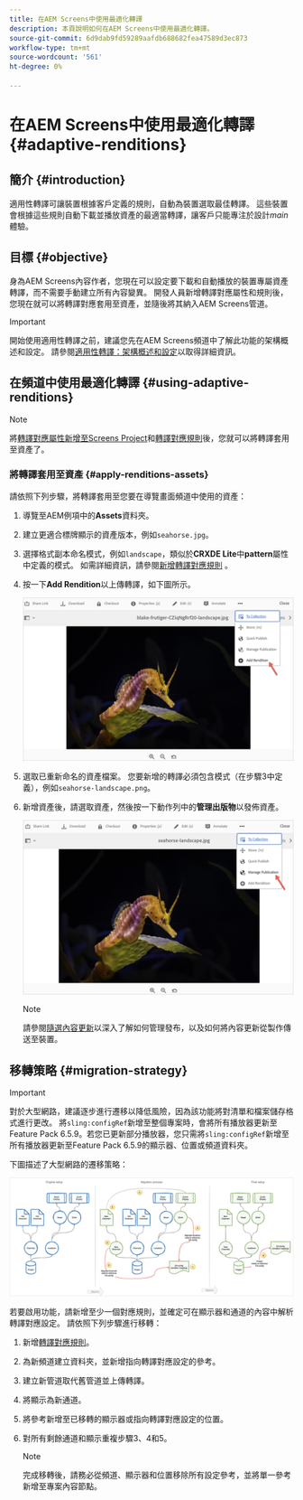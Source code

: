 ```yaml
---
title: 在AEM Screens中使用最適化轉譯
description: 本頁說明如何在AEM Screens中使用最適化轉譯。
source-git-commit: 6d9dab9fd59289aafdb688682fea47589d3ec873
workflow-type: tm+mt
source-wordcount: '561'
ht-degree: 0%

---
```



# 在AEM Screens中使用最適化轉譯 {#adaptive-renditions}

## 簡介 {#introduction}

適用性轉譯可讓裝置根據客戶定義的規則，自動為裝置選取最佳轉譯。 這些裝置會根據這些規則自動下載並播放資產的最適當轉譯，讓客戶只能專注於設計&#x200B;*main*&#x200B;體驗。

## 目標 {#objective}

身為AEM Screens內容作者，您現在可以設定要下載和自動播放的裝置專屬資產轉譯，而不需要手動建立所有內容變異。
開發人員新增轉譯對應屬性和規則後，您現在就可以將轉譯對應套用至資產，並隨後將其納入AEM Screens管道。

>[!IMPORTANT]
>開始使用適用性轉譯之前，建議您先在AEM Screens頻道中了解此功能的架構概述和設定。 請參閱[適用性轉譯：架構概述和設定](/help/user-guide/adaptive-renditions.md)以取得詳細資訊。

## 在頻道中使用最適化轉譯 {#using-adaptive-renditions}

>[!NOTE]
>將[轉譯對應屬性新增至Screens Project](/help/user-guide/adaptive-renditions.md#rendition-mapping-new)和[轉譯對應規則](/help/user-guide/adaptive-renditions.md#add-rendition-mapping-rules)後，您就可以將轉譯套用至資產了。

### 將轉譯套用至資產 {#apply-renditions-assets}

請依照下列步驟，將轉譯套用至您要在導覽畫面頻道中使用的資產：

1. 導覽至AEM例項中的&#x200B;**Assets**&#x200B;資料夾。

1. 建立更適合標牌顯示的資產版本，例如`seahorse.jpg`。

1. 選擇格式副本命名模式，例如`landscape`，類似於&#x200B;**CRXDE Lite**&#x200B;中&#x200B;**pattern**&#x200B;屬性中定義的模式。 如需詳細資訊，請參閱[新增轉譯對應規則](/help/user-guide/adaptive-renditions.md#add-rendition-mapping-rules) 。

1. 按一下&#x200B;**Add Rendition**&#x200B;以上傳轉譯，如下圖所示。

   ![影像](/help/user-guide/assets/adaptive-renditions/manage-pub-asset2.png)

1. 選取已重新命名的資產檔案。 您要新增的轉譯必須包含模式（在步驟3中定義），例如`seahorse-landscape.png`。

1. 新增資產後，請選取資產，然後按一下動作列中的&#x200B;**管理出版物**&#x200B;以發佈資產。

   ![影像](/help/user-guide/assets/adaptive-renditions/manage-pub-asset1.png)

   >[!NOTE]
   >請參閱[隨選內容更新](https://experienceleague.adobe.com/docs/experience-manager-screens/user-guide/authoring/content-updates/on-demand-content.html?lang=en)以深入了解如何管理發布，以及如何將內容更新從製作傳送至裝置。


## 移轉策略 {#migration-strategy}

>[!IMPORTANT]
>對於大型網路，建議逐步進行遷移以降低風險，因為該功能將對清單和檔案儲存格式進行更改。 將`sling:configRef`新增至整個專案時，會將所有播放器更新至Feature Pack 6.5.9。若您已更新部分播放器，您只需將`sling:configRef`新增至所有播放器更新至Feature Pack 6.5.9的顯示器、位置或頻道資料夾。

下圖描述了大型網路的遷移策略：

![影像](/help/user-guide/assets/adaptive-renditions/migration-strategy1.png)

若要啟用功能，請新增至少一個對應規則，並確定可在顯示器和通道的內容中解析轉譯對應設定。 請依照下列步驟進行移轉：

1. 新增[轉譯對應規則](/help/user-guide/adaptive-renditions.md)。
1. 為新頻道建立資料夾，並新增指向轉譯對應設定的參考。
1. 建立新管道取代舊管道並上傳轉譯。
1. 將顯示為新通道。
1. 將參考新增至已移轉的顯示器或指向轉譯對應設定的位置。
1. 對所有剩餘通道和顯示重複步驟3、4和5。

   >[!NOTE]
   >完成移轉後，請務必從頻道、顯示器和位置移除所有設定參考，並將單一參考新增至專案內容節點。

